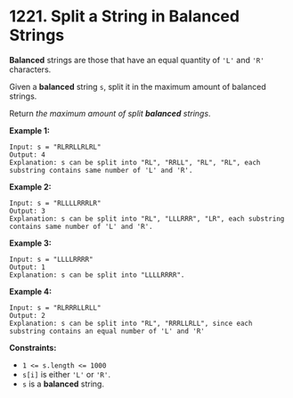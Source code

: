 # 1221. Split a String in Balanced Strings

**Balanced** strings are those that have an equal quantity of `'L'` and `'R'` characters.

Given a **balanced** string `s`, split it in the maximum amount of balanced strings.

Return *the maximum amount of split **balanced** strings*.

**Example 1:**

```()
Input: s = "RLRRLLRLRL"
Output: 4
Explanation: s can be split into "RL", "RRLL", "RL", "RL", each substring contains same number of 'L' and 'R'.
```

**Example 2:**

```()
Input: s = "RLLLLRRRLR"
Output: 3
Explanation: s can be split into "RL", "LLLRRR", "LR", each substring contains same number of 'L' and 'R'.
```

**Example 3:**

```()
Input: s = "LLLLRRRR"
Output: 1
Explanation: s can be split into "LLLLRRRR".
```

**Example 4:**

```()
Input: s = "RLRRRLLRLL"
Output: 2
Explanation: s can be split into "RL", "RRRLLRLL", since each substring contains an equal number of 'L' and 'R'
```

**Constraints:**

- `1 <= s.length <= 1000`
- `s[i]` is either `'L'` or `'R'`.
- `s` is a **balanced** string.
